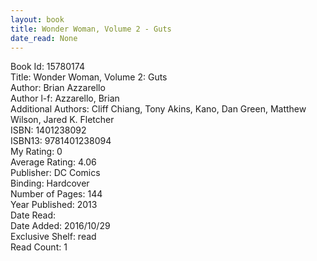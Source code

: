 ```yaml
---
layout: book
title: Wonder Woman, Volume 2 - Guts
date_read: None
---
```


Book Id: 15780174<br />
Title: Wonder Woman, Volume 2: Guts<br />
Author: Brian Azzarello<br />
Author l-f: Azzarello, Brian<br />
Additional Authors: Cliff Chiang, Tony Akins, Kano, Dan           Green, Matthew Wilson, Jared K. Fletcher<br />
ISBN: 1401238092<br />
ISBN13: 9781401238094<br />
My Rating: 0<br />
Average Rating: 4.06<br />
Publisher: DC Comics<br />
Binding: Hardcover<br />
Number of Pages: 144<br />
Year Published: 2013<br />
Date Read: <br />
Date Added: 2016/10/29<br />
Exclusive Shelf: read<br />
Read Count: 1<br />

